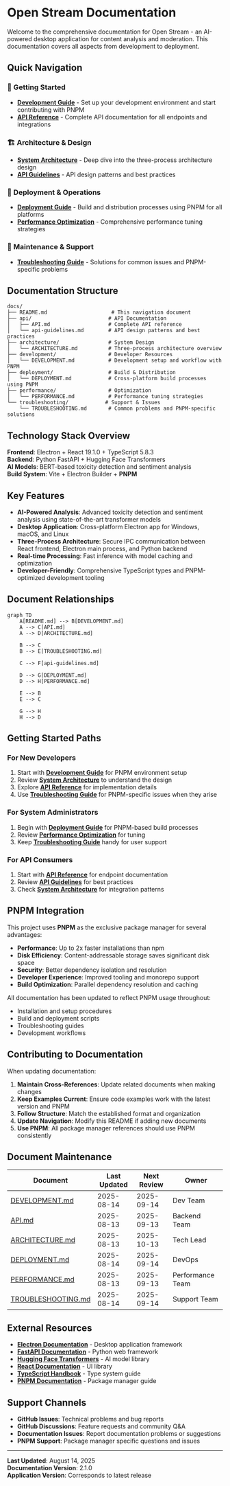 # Open Stream Documentation

Welcome to the comprehensive documentation for Open Stream - an AI-powered desktop application for content analysis and moderation. This documentation covers all aspects from development to deployment.

## Quick Navigation

### 🚀 Getting Started
- **[Development Guide](development/DEVELOPMENT.md)** - Set up your development environment and start contributing with PNPM
- **[API Reference](api/API.md)** - Complete API documentation for all endpoints and integrations

### 🏗️ Architecture & Design
- **[System Architecture](architecture/ARCHITECTURE.md)** - Deep dive into the three-process architecture design
- **[API Guidelines](api/api-guidelines.md)** - API design patterns and best practices

### 🚀 Deployment & Operations  
- **[Deployment Guide](deployment/DEPLOYMENT.md)** - Build and distribution processes using PNPM for all platforms
- **[Performance Optimization](performance/PERFORMANCE.md)** - Comprehensive performance tuning strategies

### 🔧 Maintenance & Support
- **[Troubleshooting Guide](troubleshooting/TROUBLESHOOTING.md)** - Solutions for common issues and PNPM-specific problems

## Documentation Structure

```
docs/
├── README.md                     # This navigation document
├── api/                         # API Documentation
│   ├── API.md                   # Complete API reference
│   └── api-guidelines.md        # API design patterns and best practices
├── architecture/                # System Design
│   └── ARCHITECTURE.md          # Three-process architecture overview
├── development/                 # Developer Resources
│   └── DEVELOPMENT.md           # Development setup and workflow with PNPM
├── deployment/                  # Build & Distribution
│   └── DEPLOYMENT.md            # Cross-platform build processes using PNPM
├── performance/                 # Optimization
│   └── PERFORMANCE.md           # Performance tuning strategies
└── troubleshooting/            # Support & Issues
    └── TROUBLESHOOTING.md       # Common problems and PNPM-specific solutions
```

## Technology Stack Overview

**Frontend**: Electron + React 19.1.0 + TypeScript 5.8.3  
**Backend**: Python FastAPI + Hugging Face Transformers  
**AI Models**: BERT-based toxicity detection and sentiment analysis  
**Build System**: Vite + Electron Builder + **PNPM**

## Key Features

- **AI-Powered Analysis**: Advanced toxicity detection and sentiment analysis using state-of-the-art transformer models
- **Desktop Application**: Cross-platform Electron app for Windows, macOS, and Linux
- **Three-Process Architecture**: Secure IPC communication between React frontend, Electron main process, and Python backend
- **Real-time Processing**: Fast inference with model caching and optimization
- **Developer-Friendly**: Comprehensive TypeScript types and PNPM-optimized development tooling

## Document Relationships

```mermaid
graph TD
    A[README.md] --> B[DEVELOPMENT.md]
    A --> C[API.md]
    A --> D[ARCHITECTURE.md]
    
    B --> C
    B --> E[TROUBLESHOOTING.md]
    
    C --> F[api-guidelines.md]
    
    D --> G[DEPLOYMENT.md]
    D --> H[PERFORMANCE.md]
    
    E --> B
    E --> C
    
    G --> H
    H --> D
```

## Getting Started Paths

### For New Developers
1. Start with **[Development Guide](development/DEVELOPMENT.md)** for PNPM environment setup
2. Review **[System Architecture](architecture/ARCHITECTURE.md)** to understand the design
3. Explore **[API Reference](api/API.md)** for implementation details
4. Use **[Troubleshooting Guide](troubleshooting/TROUBLESHOOTING.md)** for PNPM-specific issues when they arise

### For System Administrators
1. Begin with **[Deployment Guide](deployment/DEPLOYMENT.md)** for PNPM-based build processes
2. Review **[Performance Optimization](performance/PERFORMANCE.md)** for tuning
3. Keep **[Troubleshooting Guide](troubleshooting/TROUBLESHOOTING.md)** handy for user support

### For API Consumers
1. Start with **[API Reference](api/API.md)** for endpoint documentation
2. Review **[API Guidelines](api/api-guidelines.md)** for best practices
3. Check **[System Architecture](architecture/ARCHITECTURE.md)** for integration patterns

## PNPM Integration

This project uses **PNPM** as the exclusive package manager for several advantages:

- **Performance**: Up to 2x faster installations than npm
- **Disk Efficiency**: Content-addressable storage saves significant disk space
- **Security**: Better dependency isolation and resolution
- **Developer Experience**: Improved tooling and monorepo support
- **Build Optimization**: Parallel dependency resolution and caching

All documentation has been updated to reflect PNPM usage throughout:
- Installation and setup procedures
- Build and deployment scripts
- Troubleshooting guides
- Development workflows

## Contributing to Documentation

When updating documentation:

1. **Maintain Cross-References**: Update related documents when making changes
2. **Keep Examples Current**: Ensure code examples work with the latest version and PNPM
3. **Follow Structure**: Match the established format and organization
4. **Update Navigation**: Modify this README if adding new documents
5. **Use PNPM**: All package manager references should use PNPM consistently

## Document Maintenance

| Document | Last Updated | Next Review | Owner |
|----------|--------------|-------------|-------|
| [DEVELOPMENT.md](development/DEVELOPMENT.md) | 2025-08-14 | 2025-09-14 | Dev Team |
| [API.md](api/API.md) | 2025-08-13 | 2025-09-13 | Backend Team |
| [ARCHITECTURE.md](architecture/ARCHITECTURE.md) | 2025-08-13 | 2025-10-13 | Tech Lead |
| [DEPLOYMENT.md](deployment/DEPLOYMENT.md) | 2025-08-14 | 2025-09-14 | DevOps |
| [PERFORMANCE.md](performance/PERFORMANCE.md) | 2025-08-13 | 2025-09-13 | Performance Team |
| [TROUBLESHOOTING.md](troubleshooting/TROUBLESHOOTING.md) | 2025-08-14 | 2025-09-14 | Support Team |

## External Resources

- **[Electron Documentation](https://electronjs.org/docs)** - Desktop application framework
- **[FastAPI Documentation](https://fastapi.tiangolo.com)** - Python web framework
- **[Hugging Face Transformers](https://huggingface.co/docs/transformers)** - AI model library
- **[React Documentation](https://react.dev)** - UI library
- **[TypeScript Handbook](https://typescriptlang.org/docs)** - Type system guide
- **[PNPM Documentation](https://pnpm.io/)** - Package manager guide

## Support Channels

- **GitHub Issues**: Technical problems and bug reports
- **GitHub Discussions**: Feature requests and community Q&A
- **Documentation Issues**: Report documentation problems or suggestions
- **PNPM Support**: Package manager specific questions and issues

---

**Last Updated**: August 14, 2025  
**Documentation Version**: 2.1.0  
**Application Version**: Corresponds to latest release
